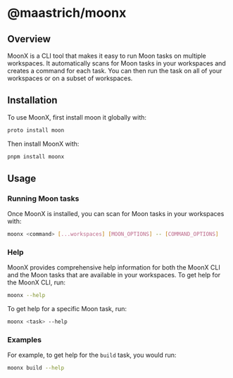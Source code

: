 # @maastrich/moonx

## Overview

MoonX is a CLI tool that makes it easy to run Moon tasks on multiple workspaces. It automatically scans for Moon tasks in your workspaces and creates a command for each task. You can then run the task on all of your workspaces or on a subset of workspaces.

## Installation

To use MoonX, first install moon it globally with:

```sh
proto install moon
```

Then install MoonX with:

```sh
pnpm install moonx
```

## Usage

### Running Moon tasks

Once MoonX is installed, you can scan for Moon tasks in your workspaces with:

```sh
moonx <command> [...workspaces] [MOON_OPTIONS] -- [COMMAND_OPTIONS]
```

### Help

MoonX provides comprehensive help information for both the MoonX CLI and the Moon tasks that are available in your workspaces. To get help for the MoonX CLI, run:

```sh
moonx --help
```

To get help for a specific Moon task, run:

```sh
moonx <task> --help
```

### Examples

For example, to get help for the `build` task, you would run:

```sh
moonx build --help
```
